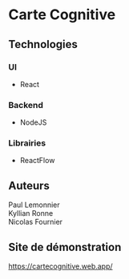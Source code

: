 # Carte Cognitive

## Technologies

### UI

- React

### Backend

- NodeJS

### Librairies

- ReactFlow

## Auteurs

Paul Lemonnier <br/>
Kyllian Ronne  <br/>
Nicolas Fournier  <br/>

## Site de démonstration
https://cartecognitive.web.app/
